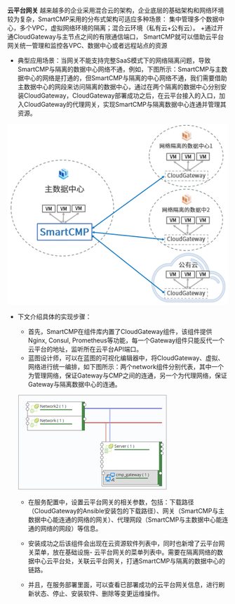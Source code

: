 **云平台网关**
越来越多的企业采用混合云的架构，企业底层的基础架构和网络环境较为复杂，SmartCMP采用的分布式架构可适应多种场景：
集中管理多个数据中心，多个VPC，虚拟网络环境的隔离；混合云环境（私有云+公有云）。
+通过开通CloudGateway与主节点之间的有限通信端口， SmartCMP就可以借助云平台网关统一管理和监控各VPC、数据中心或者远程站点的资源
+ 典型应用场景：当网关不能支持完整SaaS模式下的网络隔离问题，导致SmartCMP与隔离的数据中心网络不通，例如，下图所示：SmartCMP与主数据中心的网络是打通的，但SmartCMP与隔离的中心网络不通，我们需要借助主数据中心的网段来访问隔离的数据中心，通过在两个隔离的数据中心分别安装CloudGateway，CloudGateway部署成功之后，在云平台接入的入口，加入CloudGateway的代理网关，实现SmartCMP与隔离数据中心连通并管理其资源。


![CloudGateway](../../picture/Admin/CloudGateway.png)

+ 下文介绍具体的实现步骤：

    + 首先，SmartCMP在组件库内置了CloudGateway组件，该组件提供Nginx, Consul, Prometheus等功能，每一个Gateway组件只能反代一个云平台的地址，监听所在云平台API端口。
    + 蓝图设计师，可以在蓝图的可视化编辑器中，将CloudGateway、虚拟、网络进行统一编排，如下图所示：两个network组件分别代表，其中一个为管理网络，保证Gateway与CMP之间的连通，另一个为代理网络，保证Gateway与隔离数据中心的连通。
    
    ![CloudGateway+VM+Network](../../picture/Admin/CloudGateway+VM+Network.png)   

    + 在服务配置中，设置云平台网关的相关参数，包括：下载路径（CloudGateway的Ansible安装包的下载路径）、网关（SmartCMP与主数据中心能连通的网络的网关）、代理网段（SmartCMP与主数据中心能连通的网络的网段）等信息。

    + 安装成功之后该组件会出现在云资源软件列表中，同时也新增了云平台网关菜单，放在基础设施- 云平台网关的菜单列表中。需要在隔离网络的数据中心云平台处，关联云平台网关，打通SmartCMP与隔离的数据中心的链路。

    + 并且，在服务部署里面，可以查看已部署成功的云平台网关信息，进行刷新状态、停止、安装软件、删除等变更运维操作。
